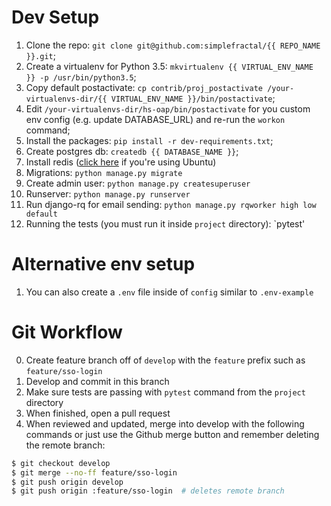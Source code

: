 # Dev Setup
1. Clone the repo: `git clone git@github.com:simplefractal/{{ REPO_NAME }}.git`;
2. Create a virtualenv for Python 3.5: `mkvirtualenv {{ VIRTUAL_ENV_NAME }} -p /usr/bin/python3.5`;
3. Copy default postactivate: `cp contrib/proj_postactivate /your-virtualenvs-dir/{{ VIRTUAL_ENV_NAME }}/bin/postactivate`;
4. Edit `/your-virtualenvs-dir/hs-oap/bin/postactivate` for you custom env config (e.g. update DATABASE_URL) and re-run the `workon` command;
5. Install the packages: `pip install -r dev-requirements.txt`;
6. Create postgres db: `createdb {{ DATABASE_NAME }}`;
7. Install redis ([click here](https://www.digitalocean.com/community/tutorials/how-to-install-and-use-redis) if you're using Ubuntu)
8. Migrations: `python manage.py migrate`
9. Create admin user: `python manage.py createsuperuser`
10. Runserver: `python manage.py runserver`
11. Run django-rq for email sending: `python manage.py rqworker high low default`
12. Running the tests (you must run it inside `project` directory): `pytest'


# Alternative env setup
1. You can also create a `.env` file inside of `config` similar to `.env-example`


# Git Workflow
0. Create feature branch off of `develop` with the `feature` prefix such as `feature/sso-login`
1. Develop and commit in this branch
2. Make sure tests are passing with `pytest` command from the `project` directory
3. When finished, open a pull request
4. When reviewed and updated, merge into develop with the following commands or just use the Github merge button and remember deleting the remote branch:

```bash
$ git checkout develop
$ git merge --no-ff feature/sso-login
$ git push origin develop
$ git push origin :feature/sso-login  # deletes remote branch
```
